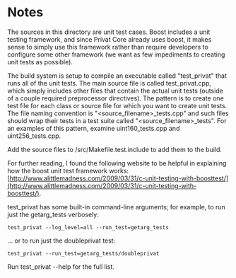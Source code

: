 # Notes
The sources in this directory are unit test cases.  Boost includes a
unit testing framework, and since Privat Core already uses boost, it makes
sense to simply use this framework rather than require developers to
configure some other framework (we want as few impediments to creating
unit tests as possible).

The build system is setup to compile an executable called "test_privat"
that runs all of the unit tests.  The main source file is called
test_privat.cpp, which simply includes other files that contain the
actual unit tests (outside of a couple required preprocessor
directives).  The pattern is to create one test file for each class or
source file for which you want to create unit tests.  The file naming
convention is "<source_filename>_tests.cpp" and such files should wrap
their tests in a test suite called "<source_filename>_tests".  For an
examples of this pattern, examine uint160_tests.cpp and
uint256_tests.cpp.

Add the source files to /src/Makefile.test.include to add them to the build.

For further reading, I found the following website to be helpful in
explaining how the boost unit test framework works:
[http://www.alittlemadness.com/2009/03/31/c-unit-testing-with-boosttest/](http://www.alittlemadness.com/2009/03/31/c-unit-testing-with-boosttest/).

test_privat has some built-in command-line arguments; for
example, to run just the getarg_tests verbosely:

    test_privat --log_level=all --run_test=getarg_tests

... or to run just the doubleprivat test:

    test_privat --run_test=getarg_tests/doubleprivat

Run  test_privat --help   for the full list.

